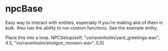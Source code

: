 # npcBase
 
Easy way to interact with entities, especially if you're making alot of them in bulk.
Also has the ability to run custom functions. See the example entity.

Place this into a loop. 
NPCSetup(self, "vo/ravenholm/yard_greetings.wav", 4.5, "vo/ravenholm/shotgun_moveon.wav", 5.5)

